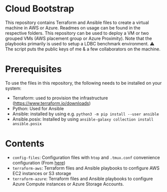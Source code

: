 # Cloud Bootstrap

This repository contains Terraform and Ansible files to create a virtual machine in AWS or Azure. Readmes on usage can be found in the respective folders.
This repository can be used to deploy a VM or two grouped VMs (AWS placement group or Azure Proximity). Note that the playbooks primarily is used to setup a LDBC benchmark environment. ⚠️ The script puts the public keys of me & a few collaborators on the machine.

# Prerequisites

To use the files in this repository, the following needs to be installed on your system:

- Terraform: used to provision the infrastructure (https://www.terraform.io/downloads)
- Python: Used for Ansible
- Ansible: installed by using e.g. `python3 -m pip install --user ansible`
- Ansible.posix: Installed by using `ansible-galaxy collection install ansible.posix`

# Contents
- `config-files`: Configuration files with `htop` and `.tmux.conf` convenience configuration (From [here](https://github.com/szarnyasg/ec2-bootstrap))
- `terraform-aws`: Terraform files and Ansible playbooks to configure AWS EC2 instances or S3 storage
- `terraform-azure`: Terraform files and Ansible playbooks to configure Azure Compute instances or Azure Storage Accounts.
